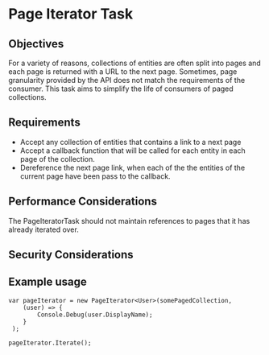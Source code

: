 # Page Iterator Task

## Objectives

For a variety of reasons, collections of entities are often split into pages and each page is returned with a URL to the next page.  Sometimes, page granularity provided by the API does not match the requirements of the consumer.  This task aims to simplify the life of consumers of paged collections.

## Requirements

- Accept any collection of entities that contains a link to a next page
- Accept a callback function that will be called for each entity in each page of the collection.
- Dereference the next page link, when each of the the entities of the current page have been pass to the callback.

## Performance Considerations

The PageIteratorTask should not maintain references to pages that it has already iterated over.

## Security Considerations

## Example usage

```CSharp
var pageIterator = new PageIterator<User>(somePagedCollection, 
    (user) => { 
        Console.Debug(user.DisplayName);
    }
 );

pageIterator.Iterate();

```

